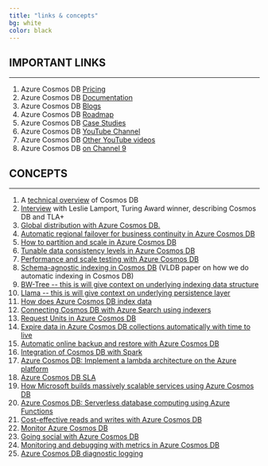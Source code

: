 ```yaml
---
title: "links & concepts"
bg: white
color: black
---
```


IMPORTANT LINKS
---------------

* * * * *

1.  Azure Cosmos DB [Pricing](https://azure.microsoft.com/en-us/pricing/details/cosmos-db/)
2.  Azure Cosmos DB [Documentation](https://docs.microsoft.com/en-us/azure/cosmos-db/)
3.  Azure Cosmos DB [Blogs](https://azure.microsoft.com/en-us/blog/tag/cosmos-db/)
4.  Azure Cosmos DB [Roadmap](https://azure.microsoft.com/en-us/roadmap/azure-cosmos-db/)
5.  Azure Cosmos DB [Case Studies](https://azure.microsoft.com/en-us/case-studies/?service=cosmos-db)
6.  Azure Cosmos DB [YouTube Channel](https://www.youtube.com/channel/UC9OJ32CzooNJNoP6_iIfxRw/videos) 
7.  Azure Cosmos DB [Other YouTube videos](https://www.youtube.com/results?search_query=CosmosDB) 
8.  Azure Cosmos DB [on Channel 9](https://channel9.msdn.com/Search?term=CosmosDB&lang-en=true) 

CONCEPTS
--------

* * * * *

1.  A [technical overview](https://azure.microsoft.com/en-us/blog/a-technical-overview-of-azure-cosmos-db/) of Cosmos DB
2.  [Interview](https://www.youtube.com/watch?v=L_PPKyAsR3w) with Leslie Lamport, Turing Award winner, describing Cosmos DB and TLA+ 
3.  [Global distribution with Azure Cosmos DB.](https://docs.microsoft.com/en-us/azure/cosmos-db/distribute-data-globally)
4.  [Automatic regional failover for business continuity in Azure Cosmos DB](https://docs.microsoft.com/en-us/azure/cosmos-db/regional-failover)
5.  [How to partition and scale in Azure Cosmos DB](https://docs.microsoft.com/en-us/azure/cosmos-db/partition-data)
6.  [Tunable data consistency levels in Azure Cosmos DB](https://docs.microsoft.com/en-us/azure/cosmos-db/consistency-levels)
7.  [Performance and scale testing with Azure Cosmos DB](https://docs.microsoft.com/en-us/azure/cosmos-db/performance-testing)
8.  [Schema-agnostic indexing in Cosmos DB](http://www.vldb.org/pvldb/vol8/p1668-shukla.pdf) (VLDB paper on how we do automatic indexing in Cosmos DB)
9.  [BW-Tree -- this is will give context on underlying indexing data structure](https://www.microsoft.com/en-us/research/wp-content/uploads/2016/02/bw-tree-icde2013-final.pdf)
10. [Llama -- this is will give context on underlying persistence layer](http://www.vldb.org/pvldb/vol6/p877-levandoski.pdf)
11. [How does Azure Cosmos DB index data](https://docs.microsoft.com/en-us/azure/cosmos-db/indexing-policies)
12. [Connecting Cosmos DB with Azure Search using indexers](https://docs.microsoft.com/en-us/azure/search/search-howto-index-cosmosdb)
13. [Request Units in Azure Cosmos DB](https://docs.microsoft.com/en-us/azure/cosmos-db/request-units)
14. [Expire data in Azure Cosmos DB collections automatically with time to live](https://docs.microsoft.com/en-us/azure/cosmos-db/time-to-live)
15. [Automatic online backup and restore with Azure Cosmos DB](https://docs.microsoft.com/en-us/azure/cosmos-db/online-backup-and-restore)
16. [Integration of Cosmos DB with Spark](https://docs.microsoft.com/en-us/azure/cosmos-db/spark-connector)
17. [Azure Cosmos DB: Implement a lambda architecture on the Azure platform](https://docs.microsoft.com/en-us/azure/cosmos-db/lambda-architecture)
18. [Azure Cosmos DB SLA](https://azure.microsoft.com/en-us/support/legal/sla/cosmos-db/v1_0/)
19. [How Microsoft builds massively scalable services using Azure Cosmos DB](https://azure.microsoft.com/en-us/blog/how-azure-documentdb-planet-scale-nosql-helps-run-microsoft-s-own-businesses/)
20. [Azure Cosmos DB: Serverless database computing using Azure Functions](https://docs.microsoft.com/en-us/azure/cosmos-db/serverless-computing-database)
21. [Cost-effective reads and writes with Azure Cosmos DB](https://docs.microsoft.com/en-us/azure/cosmos-db/key-value-store-cost)
22. [Monitor Azure Cosmos DB](https://docs.microsoft.com/en-us/azure/cosmos-db/monitor-accounts)
23. [Going social with Azure Cosmos DB](https://docs.microsoft.com/en-us/azure/cosmos-db/social-media-apps)
24. [Monitoring and debugging with metrics in Azure Cosmos DB](https://docs.microsoft.com/en-us/azure/cosmos-db/use-metrics)
25. [Azure Cosmos DB diagnostic logging](https://docs.microsoft.com/en-us/azure/cosmos-db/logging)
